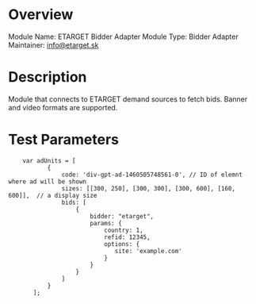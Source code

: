 # Overview

Module Name: ETARGET Bidder Adapter
Module Type: Bidder Adapter
Maintainer: info@etarget.sk

# Description

Module that connects to ETARGET demand sources to fetch bids.
Banner and video formats are supported.

# Test Parameters
```
    var adUnits = [
           {
               code: 'div-gpt-ad-1460505748561-0', // ID of elemnt where ad will be shown
               sizes: [[300, 250], [300, 300], [300, 600], [160, 600]],  // a display size
               bids: [
                   {
                       bidder: "etarget",
                       params: {
                           country: 1,
                           refid: 12345,
                           options: {
                              site: 'example.com'
                           }
                       }
                   }
               ]
           }
       ];
```
